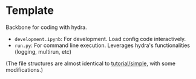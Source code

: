 # Template

Backbone for coding with hydra.

- `development.ipynb`: For development. Load config code interactively.
- `run.py`: For command line execution. Leverages hydra's functionalities (logging, multirun, etc)

(The file structures are almost identical to [tutorial/simple](../tutorial/simple/), with some modifications.)
